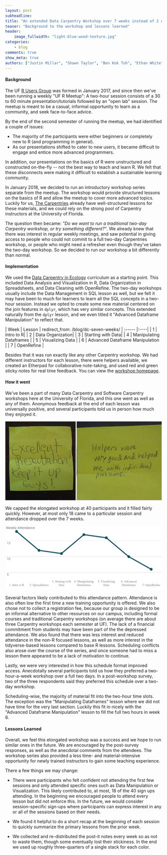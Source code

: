 ```yaml
---
layout: post
subheadline:
title: "An extended Data Carpentry Workshop over 7 weeks instead of 2 days"
teaser: "Background to the workshop and lessons learned"
header:
    image_fullwidth: "light-blue-wood-texture.jpg"
categories:
    - blog
comments: true
show_meta: true
authors: ["Justin Millar", "Shawn Taylor", "Ben Kok Toh", "Ethan White"]
---
```


#### Background

The UF [R Users Group](http://www.r-gators.com/)  was formed in January 2017, and since then we've been running a weekly 
"UF R Meetup": A two-hour session consists of a 30 to 60 minute presentation/tutorials followed by an "open lab" session. 
The meetup is meant to be a casual, informal opportunity to learn as a community, and seek face-to-face advice. 

By the end of the second semester of running the meetup, we had identified a couple of issues: 
  
- The majority of the participants were either beginners or completely new to R (and programming in general).
- As our presentations shifted to cater to new users, it became difficult to engage and entice more advanced programmers.

In addition, our presentations on the basics of R were unstructured and constructed on-the-fly -- not the best way to teach and learn R. 
We felt that these disconnects were making it difficult to establish a sustainable learning community. 

In January 2018, we decided to run an introductory workshop series separate from the meetup. The workshop would provide 
structured lessons on the basics of R and allow the meetup to cover more advanced topics. Luckily for us, 
[The Carpentries](https://carpentries.org/) already have well-structured lessons for these materials, and we 
could rely on the strong pool of Carpentry instructors at the University of Florida.

The question then became: *"Do we want to run a traditional two-day Carpentry workshop, or try something different?"*. 
We already knew that there was interest in regular weekly meetings, and saw potential in giving access to people who 
could not commit to a full two-day Carpentries workshop, or people who might need a refresher even though they've taken the 
two-day workshop. So we decided to run our workshop a bit differently than normal. 

#### Implementation

We used the [Data Carpentry in Ecology](http://www.datacarpentry.org/lessons/#ecology-workshop) curriculum as a starting point. 
This included Data Analysis and Visualization in R, Data Organization in Spreadsheets, and Data Cleaning with OpenRefine. 
The two-day workshops usually include the Data Management in SQL lesson as well, but we felt it may have been to much for 
learners to learn all the SQL concepts in a two-hour session. Instead we opted to create some new material centered on the 
join features in `dplyr`, which has very similar concepts. This extended naturally from the `dplyr` lesson, and we even 
titled it "Advanced Dataframe Manipulation" to reflect that. 

| Week | Lesson |
redirect_from: /blog/dc-seven-weeks/
| :----- |:----|
| 1 | Intro to R| 
| 2 | Data Organization| 
| 3 | Starting with Data| 
| 4 | Manipulating Dataframes | 
| 5 | Visualizing Data | 
| 6 | Advanced Dataframe Manipulation | 
| 7 | OpenRefine | 

Besides that it was run exactly like any other Carpentry workshop. We had different instructors for each lesson, 
there were helpers available, we created an Etherpad for collaborative note-taking, and used red and green sticky notes 
for real time feedback. You can view the [workshop homepage](https://ufrmeetup.github.io/2018-01-18-UF-R/).

#### How it went

We've been a part of many Data Carpentry and Software Carpentry workshops here at the University of Florida, and this one went as 
well as any of them. Anonymous feedback at the end of each lesson was universally positive, and several participants told us in 
person how much they enjoyed it. 

![Sticky note feedback](/images/ufstickies.jpg)

We capped the elongated workshop at 40 participants and it filled fairly quickly. However, at most only 18 
came to a particular session and attendance dropped over the 7 weeks. 

![Attendance](/images/whocame.jpg)

Several factors likely contributed to this attendance pattern. Attendance is also often low the first time a new training opportunity is offered. We also chose not to collect a registration fee, because our group is designed to be an informal alternative to other resources on our campus, including formal courses and traditional Carpentry workshops (on average there are about three Carpentry workshops each semester at UF). The lack of a financial commitment from students may have been part of the the depressed attendance. We also found that there was less interest and reduced attendance in the non-R focused lessons, as well as more interest in the tidyverse-based lessons compared to base R lessons. Scheduling conflicts also arose over the course of the series, and once someone had to miss a lesson there appeared to be a lack of motivation to continue. 

Lastly, we were very interested in how this schedule format improved access. Anecdotally several participants told us how they preferred a two-hour-a-week workshop over a full two days. In a post-workshop survey, two of the three respondents said they preferred this schedule over a two-day workshop. 

Scheduling-wise, the majority of material fit into the two-hour time slots. The exception was the "Manipulating Dataframes" lesson where we did not have time for the very last section. Luckily this fit in nicely with the "Advanced Dataframe Manipulation" lesson to fill the full two hours in week 6. 

#### Lessons Learned

Overall, we feel this elongated workshop was a success and we hope to run similar ones in the future. We are encouraged by the post-survey responses, as well as the anecdotal comments from the attendees. The workshop series also provided a less time- and material-intensive opportunity for newly trained instructors to gain some teaching experience.

There a few things we may change: 

- There were participants who felt confident not attending the first few sessions and only attended specific ones such as Data Manipulation or Visualization. This likely contributed to, at most, 18 of the 40 sign ups attending. In the beginning we encouraged people to attend every lesson but did not enforce this. In the future, we would consider session-specific sign-ups where participants can express interest in any or all of the sessions based on their needs. 

- We found it helpful to do a short recap at the beginning of each session to quickly summarize the primary lessons from the prior week. 

- We collected and re-distributed the post-it notes every week so as not to waste them, though some eventually lost their stickiness. In the end we used up roughly three-quarters of a single stack for each color. 
